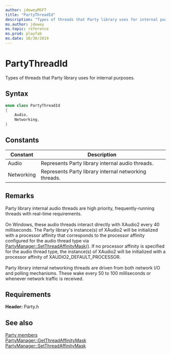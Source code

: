 ```yaml
---
author: jdeweyMSFT
title: "PartyThreadId"
description: "Types of threads that Party library uses for internal purposes."
ms.author: jdewey
ms.topic: reference
ms.prod: playfab
ms.date: 10/30/2019
---
```


# PartyThreadId  

Types of threads that Party library uses for internal purposes.    

## Syntax  
  
```cpp
enum class PartyThreadId    
{  
    Audio,  
    Networking,  
}  
```  
  
## Constants  
  
| Constant | Description |
| --- | --- |
| Audio | Represents Party library internal audio threads. |  
| Networking | Represents Party library internal networking threads. |  
  
## Remarks  
  
Party library internal audio threads are high priority, frequently-running threads with real-time requirements. <br /><br /> On Windows, these audio threads interact directly with XAudio2 every 40 milliseconds. The Party library's instance(s) of XAudio2 will be initialized with a processor affinity that corresponds to the processor affinity configured for the audio thread type via [PartyManager::SetThreadAffinityMask()](../classes/PartyManager/methods/partymanager_setthreadaffinitymask.md). If no processor affinity is specified for the audio thread type, the instance(s) of XAudio2 will be initialized with a processor affinity of XAUDIO2_DEFAULT_PROCESSOR.   <br /><br /> Party library internal networking threads are driven from both network I/O and polling mechanisms. These wake every 50 to 100 milliseconds or whenever network traffic is received.
  
## Requirements  
  
**Header:** Party.h
  
## See also  
[Party members](../party_members.md)  
[PartyManager::GetThreadAffinityMask](../classes/PartyManager/methods/partymanager_getthreadaffinitymask.md)  
[PartyManager::SetThreadAffinityMask](../classes/PartyManager/methods/partymanager_setthreadaffinitymask.md)
  
  

